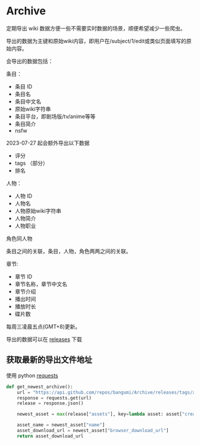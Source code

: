 # Archive

定期导出 wiki 数据方便一些不需要实时数据的场景，顺便希望减少一些爬虫。

导出的数据为主键和原始wiki内容，即用户在/subject/1/edit或类似页面填写的原始内容。

会导出的数据包括：

条目：
- 条目 ID 
- 条目名
- 条目中文名
- 原始wiki字符串
- 条目平台，即剧场版/tv/anime等等
- 条目简介
- nsfw
  
2023-07-27 起会额外导出以下数据
- 评分
- tags （部分）
- 排名

人物：
- 人物 ID
- 人物名
- 人物原始wiki字符串
- 人物简介
- 人物职业

角色同人物

条目之间的关联，条目，人物，角色两两之间的关联。

章节:
- 章节 ID
- 章节名称，章节中文名
- 章节介绍
- 播出时间
- 播放时长
- 碟片数

每周三凌晨五点(GMT+8)更新。

导出的数据可以在 [releases](https://github.com/bangumi/Archive/releases/tag/archive) 下载

## 获取最新的导出文件地址

使用 python [requests](https://pypi.org/project/requests/)

```python
def get_newest_archive():
    url = "https://api.github.com/repos/bangumi/Archive/releases/tags/archive"
    response = requests.get(url)
    release = response.json()

    newest_asset = max(release["assets"], key=lambda asset: asset["created_at"])

    asset_name = newest_asset["name"]
    asset_download_url = newest_asset["browser_download_url"]
    return asset_download_url
```


